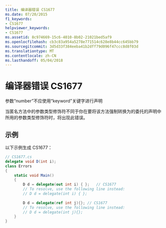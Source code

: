 ```yaml
---
title: 编译器错误 CS1677
ms.date: 07/20/2015
f1_keywords:
- CS1677
helpviewer_keywords:
- CS1677
ms.assetid: 8c974669-15c6-4010-8b02-21021bed5af9
ms.openlocfilehash: cb3c83a954a5278e771514c628e8b44cc645bb79
ms.sourcegitcommit: 3d5d33f384eeba41b2dff79d096f47ccc8d8f03d
ms.translationtype: MT
ms.contentlocale: zh-CN
ms.lasthandoff: 05/04/2018
---
```

# <a name="compiler-error-cs1677"></a>编译器错误 CS1677
参数“number”不应使用“keyword”关键字进行声明  
  
 当匿名方法中的参数类型修饰符不同于你在要将该方法强制转换为的委托的声明中所用的参数类型修饰符时，将出现此错误。  
  
## <a name="example"></a>示例  
 以下示例生成 CS1677：  
  
```csharp  
// CS1677.cs  
delegate void D(int i);  
class Errors  
{  
    static void Main()   
    {  
        D d = delegate(out int i) { };   // CS1677  
        // To resolve, use the following line instead:  
        // D d = delegate(int i) { };  
  
        D d = delegate(ref int j){}; // CS1677  
        // To resolve, use the following line instead:  
        // D d = delegate(int j){};  
    }  
}  
```

